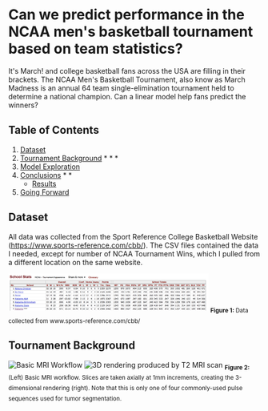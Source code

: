 # Can we predict performance in the NCAA men's basketball tournament based on team statistics?

It's March! and college basketball fans across the USA are filling in their brackets. The NCAA Men's Basketball Tournament, also know as March Madness is an annual 64 team single-elimination tournament held to determine a national champion. Can a linear model help fans predict the winners?

## Table of Contents
1. [Dataset](#dataset)
2. [Tournament Background](#tournament-background)
    *
    *
    *
3. [Model Exploration](#model-exploration)
4. [Conclusions](#conclusions)
    *
    *
    * [Results](#results)
5. [Going Forward](#goint-forward)

## Dataset

All data was collected from the Sport Reference College Basketball Website (https://www.sports-reference.com/cbb/).  The  CSV files contained the data I needed, except for number of NCAA Tournament Wins, which I pulled from a different location on the same website.

<img alt="/Team Stats" src="images/sports_reference_cbb.png" width='400'>  
<sub><b>Figure 1: </b> Data collected from www.sports-reference.com/cbb/ </sub>   


## Tournament Background


<img alt="Basic MRI Workflow" src="images/MRI_workflow.png" width=450>
<img alt="3D rendering produced by T2 MRI scan" src="images/t29_143.gif" width=250>  
<sub> <b> Figure 2: </b> (Left) Basic MRI workflow. Slices are taken axially at 1mm increments, creating the 3-dimensional rendering (right). Note that this is only one of four commonly-used pulse sequences used for tumor segmentation. </sub>


